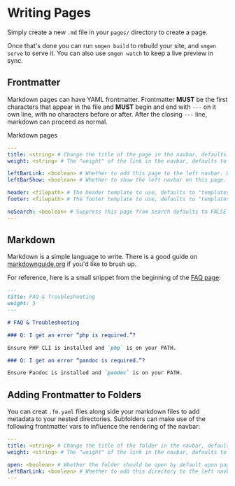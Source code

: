 
# Writing Pages

Simply create a new `.md` file in your `pages/` directory to create a page.

Once that's done you can run `smgen build` to rebuild your site, and `smgen serve` to serve it. You can also use `smgen watch` to keep a live preview in sync.

## Frontmatter

Markdown pages can have YAML frontmatter. Frontmatter **MUST** be the first characters that appear in the file and **MUST** begin and end with `---` on it own line, with no characters before or after. After the closing `---` line, markdown can proceed as normal.

Markdown pages

```yaml
---
title: <string> # Change the title of the page in the navbar, defaults to the filename
weight: <string> # The "weight" of the link in the navbar, defaults to 0

leftBarLink: <boolean> # Whether to add this page to the left navbar. Defaults to true
leftBarShow: <boolean> # Whether to show the left navbar on this page. Defaults to true

header: <filepath> # The header template to use, defaults to "templates/header.php"
footer: <filepath> # The footer template to use, defaults to "templates/footer.php"

noSearch: <boolean> # Suppress this page from search defaults to FALSE
---
```

## Markdown

Markdown is a simple language to write. There is a good guide on [markdownguide.org](https://www.markdownguide.org/basic-syntax/) if you'd like to brush up.

For reference, here is a small snippet from the beginning of the [FAQ page](faq.html):

```markdown
---
title: FAQ & Troubleshooting
weight: 5
---

# FAQ & Troubleshooting

### Q: I get an error “php is required.”?

Ensure PHP CLI is installed and `php` is on your PATH.

### Q: I get an error “pandoc is required.”?

Ensure Pandoc is installed and `pandoc` is on your PATH.
```

## Adding Frontmatter to Folders

You can creat `.fm.yaml` files along side your markdown files to add metadata to your nested directories. Subfolders can make use of the following frontmatter vars to influence the rendering of the navbar:

```yaml
---
title: <string> # Change the title of the folder in the navbar, defaults to the filename
weight: <string> # The "weight" of the link in the navbar, defaults to 0

open: <boolean> # Whether the folder should be open by default upon page load. Defaults to true.
leftBarLink: <boolean> # Whether to add this directory to the left navbar. Defaults to true
---
```
